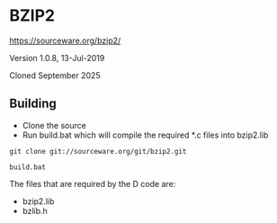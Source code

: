 # BZIP2

https://sourceware.org/bzip2/

Version 1.0.8, 13-Jul-2019

Cloned September 2025

## Building

- Clone the source
- Run build.bat which will compile the required *.c files into bzip2.lib 
```
git clone git://sourceware.org/git/bzip2.git

build.bat
```

The files that are required by the D code are:
- bzip2.lib
- bzlib.h
